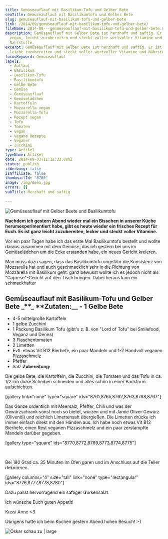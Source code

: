 ```yaml
---
title: Gemüseauflauf mit Basilikum-Tofu und Gelber Bete
seoTitle: Gemüseauflauf mit Basilikumtofu und Gelber Bete
slug: gemuseauflauf-mit-basilikum-tofu-und-gelber-bete
link: /2014/09/gemuseauflauf-mit-basilikum-tofu-und-gelber-bete/
fileName: 2014-09---gemueseauflauf-mit-basilikum-tofu-und-gelber-bete.md
description: Gemüseauflauf mit Gelber Bete ist herzhaft und saftig. Er ist
  vegan, leicht zuzubereiten und steckt voller wertvoller Vitamine und
  Nährstoffe.
excerpt: Gemüseauflauf mit Gelber Bete ist herzhaft und saftig. Er ist vegan,
  leicht zuzubereiten und steckt voller wertvoller Vitamine und Nährstoffe.
focusKeyword: Gemüseauflauf
labels:
  - Auflauf
  - Basilikum
  - Basilikum-Tofu
  - Basilikumtofu
  - Gelbe Bete
  - Gemüse
  - Gemüseauflauf
  - Gemüselädchen
  - Kartoffeln
  - Mozzarella vegan
  - Mozzarella-Tofu
  - Rezept vegan
  - Tofu
  - Tomaten
  - vegan
  - Vegane Rezepte
  - Veganer
  - Zucchini
type: Artikel
typeName: Artikel
date: 2014-09-03T11:12:33.000Z
status: publish
isWerbung: false
isAffiliate: false
thumbnailId: "8780"
image: /img/demo.jpg
errors: []
subTitle: Herzhaft und saftig
  
---
```


![Gemüseauflauf mit Gelber Beete und Basilikumtofu](http://cardamonchai.files.wordpress.com/2014/09/gemc3bcseauflauf-211.jpg?w=300 "[ ](https://www.flickr.com/photos/99929697@N07/)  Gemüseauflauf mit Gelber Bete und Basilikumtofu")

**Nachdem ich gestern Abend wieder mal ein Bisschen in unserer Küche
herumexperimentiert habe, gibt es heute wieder ein frisches Rezept für Euch. Es
ist ganz leicht zuzubereiten, lecker und steckt voller Vitamine.**

Vor ein paar Tagen habe ich das erste Mal Basilikumtofu bestellt und wollte
daraus zusammen mit dem Gemüse, das ich gestern bei uns im Gemüselädchen um die
Ecke erstanden habe, ein neues Gericht kreieren.

Man muss dazu sagen, dass das Basilikumtofu ungefähr die Konsistenz von
Mozzarella hat und auch geschmacklich sehr in die Richtung von Mozzarella mit
Basilikum geht. ganz bewusst wollte ich es jedoch nicht als "Caprese"-Gericht
auf den Tisch bringen. Dabei heraus kam ein schmackhafter

## Gemüseauflauf mit Basilikum-Tofu und Gelber Bete \_**\_ **Zutaten:\_\_ - 1 Gelbe Bete

- 4-5 mittelgroße Kartoffeln
- 1 gelbe Zucchini
- 1 Packung Basilikum Tofu (gibt's z. B. von "Lord of Tofu" bei Smilefood,
  Veganz und Denns)
- 3 Flaschentomaten
- 2 Limetten
- Evtl. etwas Vit B12 Bierhefe, ein paar Mandeln und 1-2 Handvoll veganen
  Pizzaschmelz
- Pfeffer
- Salz **Zubereitung:**

Die gelbe Bete, die Kartoffeln, die Zucchini, die Tomaten und das Tofu in ca.
1/2 cm dicke Scheiben schneiden und alles schön in einer Backform aufschichten.

[gallery link="none" type="square" ids="8761,8765,8762,8763,8768,8767"]

Das Ganze ordentlich mit Meersalz, Pfeffer, Chili und was der Gewürzschrank
sonst noch so bietet, würzen und mit Jamie Oliver Gewürz (Olivenöl) und
reichlich Limettensaft übergießen. Die Limetten drücke ich immer einfach direkt
mit den Händen aus. Ich habe noch etwas Vit B12 Bierhefe, einen Rest veganen
Pizzaschmelz und ein paar zerstampfte Mandeln darüber gegeben.

[gallery type="square" ids="8770,8772,8769,8773,8774,8775"]

&nbsp;

Bei 180 Grad ca. 35 Minuten im Ofen garen und im Anschluss auf die Teller
dekorieren.

[gallery columns="4" size="tall" link="none" type="rectangular"
ids="8776,8777,8778,8780"]

Dazu passt hervorragend ein saftiger Gurkensalat.

Ich wünsche Euch guten Appetit!

Kussi Anne &lt;3

Übrigens hatte ich beim Kochen gestern Abend hohen Besuch! :-)

![Oskar schau zu | large](http://cardamonchai.files.wordpress.com/2014/09/gemc3bcseauflauf-11.jpg?w=646 "[ ](https://www.flickr.com/photos/99929697@N07/)  Oskar kuckt zu")

  